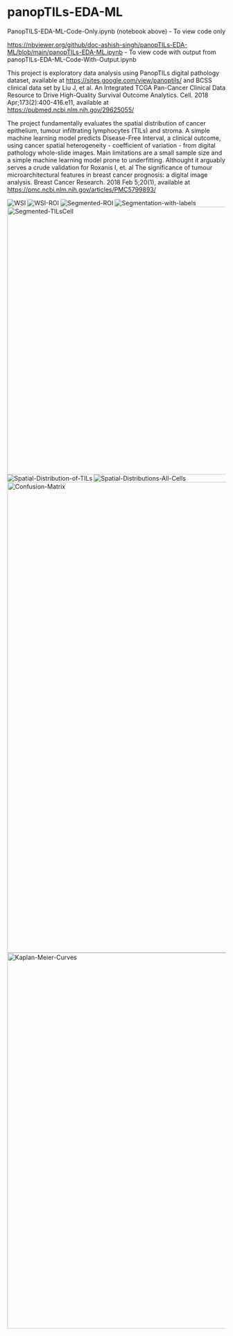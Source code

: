 # panopTILs-EDA-ML

PanopTILS-EDA-ML-Code-Only.ipynb (notebook above) - To view code only

https://nbviewer.org/github/doc-ashish-singh/panopTILs-EDA-ML/blob/main/panopTILs-EDA-ML.ipynb - To view code with output from panopTILs-EDA-ML-Code-With-Output.ipynb

This project is exploratory data analysis using PanopTILs digital pathology dataset, available at https://sites.google.com/view/panoptils/ and BCSS clinical data set by Liu J, et al. An Integrated TCGA Pan-Cancer Clinical Data Resource to Drive High-Quality Survival Outcome Analytics. Cell. 2018 Apr;173(2):400-416.e11, available at https://pubmed.ncbi.nlm.nih.gov/29625055/

The project fundamentally evaluates the spatial distribution of cancer epithelium, tumour infiltrating lymphocytes (TILs) and stroma. A simple machine learning model predicts Disease-Free Interval, a clinical outcome, using cancer spatial heterogeneity - coefficient of variation - from digital pathology whole-slide images. Main limitations are a small sample size and a simple machine learning model prone to underfitting. Althought it arguably serves a crude validation for Roxanis I, et. al The significance of tumour microarchitectural features in breast cancer prognosis: a digital image analysis. Breast Cancer Research. 2018 Feb 5;20(1), available at https://pmc.ncbi.nlm.nih.gov/articles/PMC5799893/

![WSI](https://github.com/user-attachments/assets/3a015af4-8772-4743-9607-553993a64cf1)
![WSI-ROI](https://github.com/user-attachments/assets/0a6468b2-e201-4588-b848-dd6d8a356b0f)
![Segmented-ROI](https://github.com/user-attachments/assets/eb592b02-fe57-4211-b711-eb3b3b547425)
![Segmentation-with-labels](https://github.com/user-attachments/assets/94461638-d5e4-40e2-bfc9-3716b3698fdd)
<img width="618" alt="Segmented-TILsCell" src="https://github.com/user-attachments/assets/f6f8350d-44ab-4a47-ba53-3019452b7a78" />
![Spatial-Distribution-of-TILs](https://github.com/user-attachments/assets/637c80e1-a798-49ea-9e4b-0c2ab4cd0432)
![Spatial-Distributions-All-Cells](https://github.com/user-attachments/assets/6e22eafa-9811-431d-8fb7-252876b772e4)
<img width="1086" alt="Confusion-Matrix" src="https://github.com/user-attachments/assets/20f09d1d-2456-429a-a01f-f2a07af3cf8f" />
<img width="867" alt="Kaplan-Meier-Curves" src="https://github.com/user-attachments/assets/7145af87-ab67-4d37-adc0-002da35d2360" />

